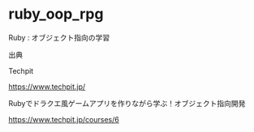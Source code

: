 # ruby_oop_rpg
Ruby : オブジェクト指向の学習

出典

Techpit

https://www.techpit.jp/


Rubyでドラクエ風ゲームアプリを作りながら学ぶ！オブジェクト指向開発

https://www.techpit.jp/courses/6
